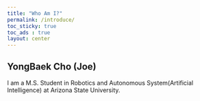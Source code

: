 ```yaml
---
title: "Who Am I?"
permalink: /introduce/
toc_sticky: true
toc_ads : true
layout: center
---
```


## YongBaek Cho (Joe)

I am a M.S. Student in Robotics and Autonomous System(Artificial Intelligence) at Arizona State University.

